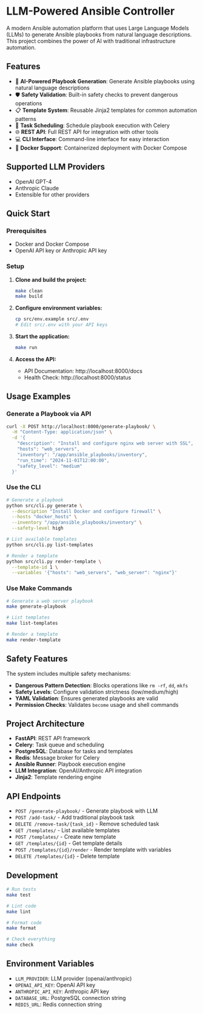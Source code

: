 # LLM-Powered Ansible Controller

A modern Ansible automation platform that uses Large Language Models (LLMs) to generate Ansible playbooks from natural language descriptions. This project combines the power of AI with traditional infrastructure automation.

## Features

- 🤖 **AI-Powered Playbook Generation**: Generate Ansible playbooks using natural language descriptions
- 🛡️ **Safety Validation**: Built-in safety checks to prevent dangerous operations
- 📋 **Template System**: Reusable Jinja2 templates for common automation patterns
- 🔄 **Task Scheduling**: Schedule playbook execution with Celery
- 🌐 **REST API**: Full REST API for integration with other tools
- 💻 **CLI Interface**: Command-line interface for easy interaction
- 🐳 **Docker Support**: Containerized deployment with Docker Compose

## Supported LLM Providers

- OpenAI GPT-4
- Anthropic Claude
- Extensible for other providers

## Quick Start

### Prerequisites

- Docker and Docker Compose
- OpenAI API key or Anthropic API key

### Setup

1. **Clone and build the project:**
   ```bash
   make clean
   make build
   ```

2. **Configure environment variables:**
   ```bash
   cp src/env.example src/.env
   # Edit src/.env with your API keys
   ```

3. **Start the application:**
   ```bash
   make run
   ```

4. **Access the API:**
   - API Documentation: http://localhost:8000/docs
   - Health Check: http://localhost:8000/status

## Usage Examples

### Generate a Playbook via API

```bash
curl -X POST http://localhost:8000/generate-playbook/ \
  -H "Content-Type: application/json" \
  -d '{
    "description": "Install and configure nginx web server with SSL",
    "hosts": "web_servers",
    "inventory": "/app/ansible_playbooks/inventory",
    "run_time": "2024-11-01T12:00:00",
    "safety_level": "medium"
  }'
```

### Use the CLI

```bash
# Generate a playbook
python src/cli.py generate \
  --description "Install Docker and configure firewall" \
  --hosts "docker_hosts" \
  --inventory "/app/ansible_playbooks/inventory" \
  --safety-level high

# List available templates
python src/cli.py list-templates

# Render a template
python src/cli.py render-template \
  --template-id 1 \
  --variables '{"hosts": "web_servers", "web_server": "nginx"}'
```

### Use Make Commands

```bash
# Generate a web server playbook
make generate-playbook

# List templates
make list-templates

# Render a template
make render-template
```

## Safety Features

The system includes multiple safety mechanisms:

- **Dangerous Pattern Detection**: Blocks operations like `rm -rf`, `dd`, `mkfs`
- **Safety Levels**: Configure validation strictness (low/medium/high)
- **YAML Validation**: Ensures generated playbooks are valid
- **Permission Checks**: Validates `become` usage and shell commands

## Project Architecture

- **FastAPI**: REST API framework
- **Celery**: Task queue and scheduling
- **PostgreSQL**: Database for tasks and templates
- **Redis**: Message broker for Celery
- **Ansible Runner**: Playbook execution engine
- **LLM Integration**: OpenAI/Anthropic API integration
- **Jinja2**: Template rendering engine

## API Endpoints

- `POST /generate-playbook/` - Generate playbook with LLM
- `POST /add-task/` - Add traditional playbook task
- `DELETE /remove-task/{task_id}` - Remove scheduled task
- `GET /templates/` - List available templates
- `POST /templates/` - Create new template
- `GET /templates/{id}` - Get template details
- `POST /templates/{id}/render` - Render template with variables
- `DELETE /templates/{id}` - Delete template

## Development

```bash
# Run tests
make test

# Lint code
make lint

# Format code
make format

# Check everything
make check
```

## Environment Variables

- `LLM_PROVIDER`: LLM provider (openai/anthropic)
- `OPENAI_API_KEY`: OpenAI API key
- `ANTHROPIC_API_KEY`: Anthropic API key
- `DATABASE_URL`: PostgreSQL connection string
- `REDIS_URL`: Redis connection string


